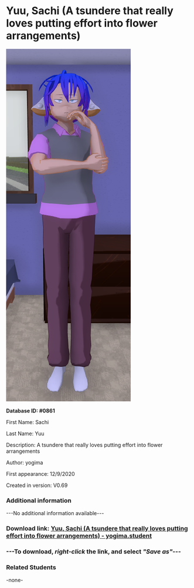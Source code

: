 # Yuu, Sachi (A tsundere that really loves putting effort into flower arrangements)

<img src="../../Files/Images/Yuu, Sachi (A tsundere that really loves putting effort into flower arrangements).png" title="Yuu, Sachi (A tsundere that really loves putting effort into flower arrangements) - yogima">

**Database ID: #0861**

First Name: Sachi

Last Name: Yuu

Description: A tsundere that really loves putting effort into flower arrangements

Author: yogima

First appearance: 12/9/2020

Created in version: V0.69

### Additional information

---No additional information available---

### Download link: <a href="https://raw.githubusercontent.com/Arbiter1223/Daigaku-Gurashi-Custom-Students/master/Files/Student%20Files/Yuu%2C%20Sachi%20(A%20tsundere%20that%20really%20loves%20putting%20effort%20into%20flower%20arrangements)%20-%20yogima.student">Yuu, Sachi (A tsundere that really loves putting effort into flower arrangements) - yogima.student</a>

### ---**To download, _right-click_ the link, and select _"Save as"_**---

### Related Students

-none-
